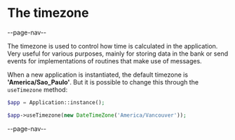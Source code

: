# The timezone

--page-nav--

The timezone is used to control how time is calculated in the application.
Very useful for various purposes, mainly for storing data in the bank or
send events for implementations of routines that make use of messages.

When a new application is instantiated, the default timezone is **'America/Sao_Paulo'**.
But it is possible to change this through the `useTimezone` method:

```php
$app = Application::instance();

$app->useTimezone(new DateTimeZone('America/Vancouver'));
```

--page-nav--
